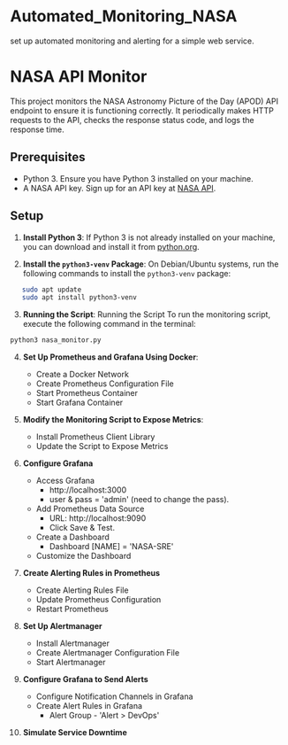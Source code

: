 # Automated_Monitoring_NASA
set up automated monitoring and alerting for a simple web service.

# NASA API Monitor

This project monitors the NASA Astronomy Picture of the Day (APOD) API endpoint to ensure it is functioning correctly. It periodically makes HTTP requests to the API, checks the response status code, and logs the response time.

## Prerequisites

- Python 3. Ensure you have Python 3 installed on your machine.
- A NASA API key. Sign up for an API key at [NASA API](https://api.nasa.gov/).

## Setup

1. **Install Python 3**:
   If Python 3 is not already installed on your machine, you can download and install it from [python.org](https://www.python.org/downloads/).

2. **Install the `python3-venv` Package**:
   On Debian/Ubuntu systems, run the following commands to install the `python3-venv` package:

```bash
   sudo apt update
   sudo apt install python3-venv
```

3. **Running the Script**:
   Running the Script
To run the monitoring script, execute the following command in the terminal:

```bash
python3 nasa_monitor.py
```

4. **Set Up Prometheus and Grafana Using Docker**:
   * Create a Docker Network
   * Create Prometheus Configuration File
   * Start Prometheus Container
   * Start Grafana Container
  
5. **Modify the Monitoring Script to Expose Metrics**:
   * Install Prometheus Client Library
   * Update the Script to Expose Metrics

6. **Configure Grafana**
   * Access Grafana
        * http://localhost:3000
        * user & pass = 'admin' (need to change the pass).
   * Add Prometheus Data Source
        * URL: http://localhost:9090
        * Click Save & Test.
   * Create a Dashboard
        * Dashboard [NAME] = 'NASA-SRE'
   * Customize the Dashboard

7. **Create Alerting Rules in Prometheus**
   * Create Alerting Rules File
   * Update Prometheus Configuration
   * Restart Prometheus
  
8. **Set Up Alertmanager**
   * Install Alertmanager
   * Create Alertmanager Configuration File
   * Start Alertmanager

9. **Configure Grafana to Send Alerts**
    * Configure Notification Channels in Grafana
    * Create Alert Rules in Grafana
        * Alert Group - 'Alert > DevOps'
  
10. **Simulate Service Downtime**
   





